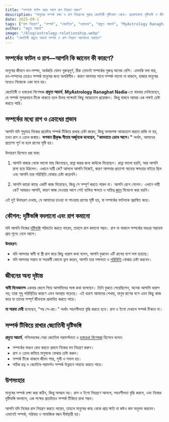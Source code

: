 ```yaml
---
title: "সম্পর্কে ফাটল ধরার আগে রাগ নিয়ন্ত্রণ করুন"
description: "মানুষের সম্পর্ক রক্ষা ও রাগ নিয়ন্ত্রণের গুরুত্ব জ্যোতিষী দৃষ্টিকোণ থেকে। প্রয়োগযোগ্য দৃষ্টিভঙ্গি ও জীবনযাপনের কৌশল।"
date: 2025-09-1
tags: ["রাগ নিয়ন্ত্রণ", "সম্পর্ক", "জ্যোতিষ", "হস্তরেখা", "প্রদ্যুত আচার্য", "MyAstrology Ranaghat Nadia", "সঠিক রত্ন"]
author: "প্রদ্যুত আচার্য"
image: "/blog/astrology-relationship.webp"
alt: "জ্যোতিষী প্রদ্যুত আচার্য সম্পর্ক ও রাগ নিয়ন্ত্রণ আলোচনা করছেন"
---
```


## সম্পর্কের ফাটল ও রাগ—আপনি কি জানেন কী কারণে?

মানুষের জীবনে ধন-সম্পদ, অর্থকড়ি যেমন গুরুত্বপূর্ণ, ঠিক তেমনই সম্পর্কের গুরুত্ব অনেক বেশি। এমনকি বলা যায়, ধন-সম্পদের চেয়েও সম্পর্ক মানুষের জন্য অপরিসীম। কারণ আপনার সাথে সম্পর্ক ভালো না থাকলে, হাজার মানুষের মধ্যেও নিজেকে একা মনে হয়।  

জ্যোতিষী ও হস্তরেখা বিশেষজ্ঞ **প্রদ্যুত আচার্য**, **MyAstrology Ranaghat Nadia**-তে বারবার দেখিয়েছেন, যে সম্পর্ক সুন্দরভাবে টিকে থাকতে হলে উভয় পক্ষেরই কিছু আত্মত্যাগ প্রয়োজন। কিন্তু বাস্তবে আমরা এক পক্ষই চেষ্টা করতে পারি।  

## সম্পর্কের মধ্যে রাগ ও ক্রোধের প্রভাব

আপনি যদি শুধুমাত্র নিজের প্রচেষ্টায় সম্পর্ক টিকিয়ে রাখার চেষ্টা করেন, কিন্তু অপরপক্ষ আত্মত্যাগ করতে রাজি না হয়, তখন রাগ ও ক্রোধ জন্মায়। **ভগবান শ্রীকৃষ্ণ গীতায় অর্জুনকে বলেছেন, "কামনাতে ক্রোধ আসে।"** অর্থাৎ, আমাদের প্রত্যাশা পূর্ণ না হলে রাগের সৃষ্টি হয়।  

উদাহরণ হিসেবে ধরা যাক:  

1. আপনি বাজার থেকে ভালো মাছ কিনেছেন, রান্না করার জন্য কাউকে দিয়েছেন। রান্না ভালো হয়নি, আর আপনি রাগা হয়ে উঠলেন। এখানে দায়ী কে? আসলে আপনি নিজেই, কারণ আপনার প্রত্যাশা অন্যের ক্ষমতার বাইরে ছিল এবং আপনি তার পরিস্থিতি বোঝার চেষ্টা করেননি।  

2. আপনি কারো কাছে একটি কাজ দিয়েছেন, কিন্তু সে সম্পূর্ণ করতে পারল না। আপনি রেগে গেলেন। এখানে দায়ী কে? আবারও আপনি, কারণ কাজ দেওয়ার আগে সেই ব্যক্তির ক্ষমতা ও দায়িত্ব [জ্ঞান](https://prodyutacharya.blogspot.com/2025/07/Palmistryneuroscience.html) বিবেচনা করা হয়নি।  

এই দুই উদাহরণ দেখায়, যে আমাদের চাওয়া না পাওয়ায় রাগের সৃষ্টি হয়, যা সম্পর্কের ফাটলকে ত্বরান্বিত করে।  

## কৌশল: দৃষ্টিভঙ্গি বদলানো এবং রাগ কমানো

যদি আপনি নিজের [দৃষ্টিভঙ্গি](https://astro.myastrology.in/blog.html?post=bhalo-manush-howa) পরিবর্তন করতে পারেন, তাহলে রাগ কমানো সম্ভব। রাগ না থাকলে সম্পর্কের ভাঙার সম্ভাবনা প্রায় শূন্যে নেমে আসে।  

**উদাহরণ:**  
- যদি আপনার স্বামী বা স্ত্রী রাগ করে কিছু খারাপ কথা বলেন, আপনি বুঝবেন এটি রাগের বশে বলা হয়েছে।  
- যদি আপনার সন্তান বা সহকর্মী কোনো ভুল করেন, আপনি তার সক্ষমতা ও [পরিস্থিতি](https://bangla.myastrology.in/2025/07/blog-post_19.html) বোঝার চেষ্টা করবেন।  

## জীবনের অন্য দৃষ্টান্ত

**স্বামী বিবেকানন্দ** একবার জেলে গিয়ে আসামিদের সঙ্গে কথা বলেছেন। তিনি বুঝতে পেরেছিলেন, অনেক আসামি খারাপ নয়; তারা শুধু পরিস্থিতির কারণে এমন অবস্থায় পড়েছে। এই ধারণা আমাদের শেখায়, মানুষ রাগের বশে এমন কিছু কাজ করে যা তাদের সম্পূর্ণ জীবনকে প্রভাবিত করতে পারে।  

**মা সারদা দেবী** বলেছেন, "সয় সে-রয়।" অর্থাৎ সহনশীলতা বৃদ্ধি করতে হবে। রাগ ও ইগো দেখালে সম্পর্ক টিকবে না।  

## সম্পর্ক টিকিয়ে রাখার জ্যোতিষী দৃষ্টিভঙ্গি

**প্রদ্যুত আচার্য**, পশ্চিমবঙ্গের সেরা জ্যোতিষ পরামর্শদাতা ও [হস্তরেখা বিশেষজ্ঞ](https://blog.myastrology.in/2025/07/Fingerandbrainconnection.html) হিসেবে বলেন:  
- সম্পর্কের ভাঙন রোধ করতে প্রথমে নিজের মন নিয়ন্ত্রণ করুন।  
- রাগ ও ক্রোধ কমিয়ে মানুষকে বোঝার চেষ্টা করুন।  
- সম্পর্ক টিকে থাকলে জীবন শান্ত, সুখী ও সফল হয়।  
- সঠিক রত্ন ও জ্যোতিষ পরামর্শও সম্পর্ক উন্নয়নে সাহায্য করতে পারে।  

## উপসংহার

মানুষের সম্পর্ক রক্ষা করা কঠিন, কিন্তু অসম্ভব নয়। রাগ ও ইগো নিয়ন্ত্রণে আনলে, সহনশীলতা বৃদ্ধি করলে, এবং নিজের দৃষ্টিভঙ্গি বদলালে, এক পক্ষের প্রচেষ্টায়ও সম্পর্ক টিকিয়ে রাখা সম্ভব।  

আপনি যদি নিজের রাগ নিয়ন্ত্রণ করতে পারেন, তাহলে মানুষের কাছ থেকে প্রাপ্ত ক্ষতি বা কষ্টও কম অনুভব করবেন। এভাবেই সম্পর্ক, পরিবার ও সামাজিক বন্ধন দীর্ঘস্থায়ী হয়।  

